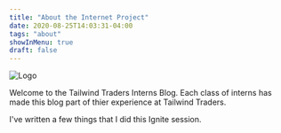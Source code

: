 ```yaml
---
title: "About the Internet Project"
date: 2020-08-25T14:03:31-04:00
tags: "about"
showInMenu: true
draft: false
---
```


![Logo](../images/Logo.png)

Welcome to the Tailwind Traders Interns Blog.  Each class of interns has made this blog part of thier experience at Tailwind Traders. 

I've written a few things that I did this Ignite session.

